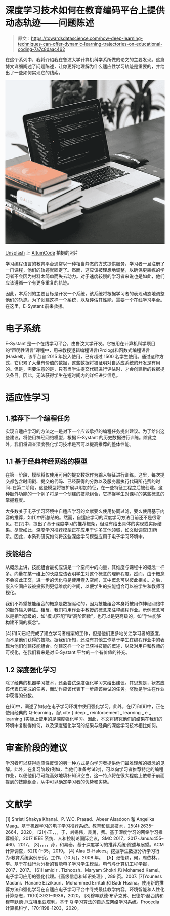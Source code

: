 # 深度学习技术如何在教育编码平台上提供动态轨迹——问题陈述

> 原文：<https://towardsdatascience.com/how-deep-learning-techniques-can-offer-dynamic-learning-trajectories-on-educational-coding-7a7c8daac462>

在这个系列中，我将介绍我在鲁汶大学计算机科学系所做的论文的主要发现。这篇博文详细阐述了问题陈述，让你更好地理解为什么适应性学习轨迹是重要的，并给出了一些如何实现它的线索。

![](img/b5edd502e505ecfc9346f335a6847b4d.png)

[Unsplash](https://unsplash.com/s/photos/learn-coding?utm_source=unsplash&utm_medium=referral&utm_content=creditCopyText) 上 [AltumCode](https://unsplash.com/@altumcode?utm_source=unsplash&utm_medium=referral&utm_content=creditCopyText) 拍摄的照片

学习编程语言的教育平台通常以一种相当静态的方式提供服务，学习者一旦注册了一门课程，他们的轨迹就固定了。然而，这应该被理想地调整，以确保更熟练的学习者不会因为材料太简单而失去动力。对于速度较慢的学习者来说也是如此，他们应该遵循一个有更多重复的轨迹。

因此，本系列的主要目标是开发一个系统，该系统将根据学习者的表现动态地调整他们的轨迹。为了创建这样一个系统，以及评估其性能，需要一个在线学习平台。在这里，E-Systant 前来救援。

# 电子系统

E-Systant 是一个在线学习平台，由鲁汶大学开发。它被用在计算机科学项目的“声明性语言”课程中，用来教授逻辑编程语言(Prolog)和函数式编程语言(Haskell)。该平台自 2015 年投入使用，已有超过 1500 名学生使用。通过这种方式，它积累了大量有价值的数据，这些数据将被证明对自适应系统的开发是有用的。但是，需要注意的是，只有当学生提交代码进行评估时，才会创建新的数据提交条目。因此，无法获得学生在短时间内的详细进步信息。

# 适应性学习

## 1.推荐下一个编程任务

实现自适应学习的方法之一是对下一个应该承担的编程任务提出建议。为了给出这些建议，将使用神经网络模型，根据 E-Systant 的历史数据进行训练。除此之外，我们将调查深度强化学习技术是否可以提高推荐的整体性能。

## 1.1 基于经典神经网络的模型

在第一阶段，模型将仅使用可用的提交数据作为输入特征进行训练。这里，每次提交都包含时间戳、提交的代码、已经获得的分数以及服务器执行代码所花费的时间..在第二阶段，这些模型将被扩展以附加特征，在一些特征工程之后被创建。这种额外功能的一个例子将是一个创建的技能组合，它捕捉学生对课程的某些概念的掌握程度。

大多数关于电子学习环境中自适应学习的文献要么使用协同过滤，要么使用基于内容的推荐，如[1]中所总结的。然而，自适应学习的深度学习方法目前还不是很常见。在[2]中，提出了基于深度学习的推荐框架，但没有给出具体的实现或实际结果。尽管如此，深度学习推荐模型正在应用于许多其他领域，如文献调查[3]所示。因此，本系列研究如何将这些深度学习模型应用于电子学习环境中。

## 技能组合

从概念上讲，技能组合最初应该是一个空间中的向量，其维度与课程中的概念一样多。向量在某一维上的长度应该表明学生对这个概念的理解程度。然而，由于概念不会彼此正交，进一步的优化将是使用嵌入空间，其中概念可以彼此相关。之后，嵌入空间应该被投影到更低维度的空间，以便学生的技能组合可以被学生和教师可视化。

我们不希望技能组合的概念是数据驱动的，因为技能组合本身将被用作神经网络中的额外输入特征。相反，我们将用作业中教授的概念来注释编程作业。示例概念可以是相当低级的，如“模式匹配”和“高阶函数”，也可以是更高级的，如“学生能够构建不同的概念”。

[4]和[5]已经完成了建立学习者档案的工作，但是他们更多地关注学习者的态度，而不是他们获得的技能。据我们所知，还没有其他工作基于学生在编程作业中的表现为他们创建技能组合。创建这样一个对已获得技能的概述，以及对用户和教师的可视化，在我们看来是对 E-Systant 平台的一个有价值的补充。

## 1.2 深度强化学习

除了经典的机器学习技术，还会尝试深度强化学习来给出建议。其思想是，状态应该代表已完成的任务，而动作应该代表下一步应该尝试的任务。奖励是学生在作业中获得的分数。

在[6]中，阐述了如何在电子学习环境中使用强化学习。此外，在[7]和[8]中，正在使用经典的 Q-learning，而\ cite { deep _ reinforcement _ learning _ e _ learning }实际上使用的是深度强化学习。因此，本文将研究他们的结果在我们的环境中复制得如何，以及深度强化学习的结果与经典的深度学习技术相比如何。

# 审查阶段的建议

学习者可以获得适应性反馈的另一种方式是向学习者提供他们最难理解的概念的见解。此外，在复习阶段(例如，当他们准备考试时)，可以向学习者推荐特定的编程作业，以便他们尽可能高效地填补知识空白。这一特点将在很大程度上依赖于前面提到的技能组合，从中可以确定学习者的优势和劣势。

# 文献学

[1] Shristi Shakya Khanal、P. W.C. Prasad、Abeer Alsadoon 和 Angelika Maag。基于机器学习的电子学习推荐系统。教育和信息技术，25(4):2635–2664，2020。
[2]小王，，，于，刘锡伟，袁勇，费。基于深度学习的网络学习推荐框架。2017 IEEE 系统、人和控制论国际会议，SMC 2017，2017-Janua:455–460，2017。
[3]，，，，孙，和易泰。基于深度学习的推荐系统:综述与展望。ACM 计算调查，52(1):1–35，2019。
[4] Alaa El-Halees。挖掘学生数据分析学习行为:教育系统案例研究。工作，(10 月)，2008 年。
【5】张怡颖，何，周依林，，
李。基于在线行为分析的智能电子学习学生模型。电气与计算机工程学报，2017，2017。
[6]Hamid r . Tizhoosh、Maryam Shokri 和 Mohamed Kamel。电子学习应用的强化代理。《高级信息和知识处理》, 289 页。2007.
[7]Youness Madani、Hanane Ezzikouri、Mohammed Erritali 和 Badr Hssina。使用新的推荐方法和强化学习在自适应电子学习平台中寻找最佳教学内容。环境智能和人性化计算杂志，11(10):3921–3936，2020。
[8]穆罕默德·布萨克苏、巴德尔·赫西纳和穆罕默德·厄立特里亚塔利。基于 Q 学习算法的自适应网络学习系统。Procedia 计算机科学，170:1198–1203，2020。
